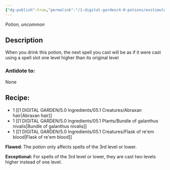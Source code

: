 ```yaml
---
{"dg-publish":true,"permalink":"/1-digital-garden/4-0-potions/exstimulo-potion/","tags":["potion","extracurricular","uncommon"]}
---
```


*Potion, uncommon* 

## Description

When you drink this potion, the next spell you cast will be as if it were cast using a spell slot one level higher than its original level

### Antidote to: 
None

## Recipe:

- 1 [[1 DIGITAL GARDEN/5.0 Ingredients/05.1 Creatures/Abraxan hair\|Abraxan hair]]
- 1 [[1 DIGITAL GARDEN/5.0 Ingredients/05.1 Plants/Bundle of galanthus nivalis\|Bundle of galanthus nivalis]]
- 1 [[1 DIGITAL GARDEN/5.0 Ingredients/05.1 Creatures/Flask of re'em blood\|Flask of re'em blood]]

**Flawed**:
The potion only affects spells of the 3rd level or lower.

**Exceptional:** 
For spells of the 3rd level or lower, they are cast two levels higher instead of one level.